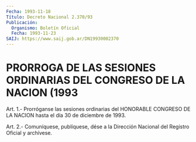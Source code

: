 ```yaml
---
Fecha: 1993-11-18
Título: Decreto Nacional 2.370/93
Publicación:
  Organismo: Boletín Oficial
  Fecha: 1993-11-23
SAIJ: https://www.saij.gob.ar/DN19930002370
---
```

# PRORROGA DE LAS SESIONES ORDINARIAS DEL CONGRESO DE LA NACION (1993

<a id="1"></a>
Art. 1.- Prorróganse las sesiones ordinarias del HONORABLE CONGRESO DE LA NACION hasta el día 30 de diciembre de 1993.

<a id="2"></a>
Art. 2.- Comuníquese, publíquese, dése a la Dirección Nacional del Registro Oficial y archívese.